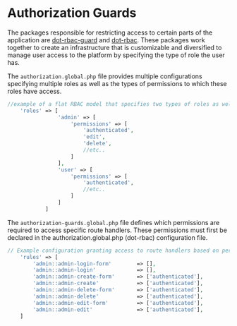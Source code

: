 # Authorization Guards

The packages responsible for restricting access to certain parts of the application are [dot-rbac-guard](https://github.com/dotkernel/dot-rbac-guard) and [dot-rbac](https://github.com/dotkernel/dot-rbac).
These packages work together to create an infrastructure that is customizable and diversified to manage user access to the platform by specifying the type of role the user has.

The `authorization.global.php` file provides multiple configurations specifying multiple roles as well as the types of permissions to which these roles have access.

```php
//example of a flat RBAC model that specifies two types of roles as well as their permission
    'roles' => [
                'admin' => [
                    'permissions' => [
                        'authenticated',
                        'edit',
                        'delete',
                        //etc..
                    ]
                ],
                'user' => [
                    'permissions' => [
                        'authenticated',
                        //etc..
                    ]
                ]
            ]
```

The `authorization-guards.global.php` file defines which permissions are required to access specific route handlers. These permissions must first be declared in the authorization.global.php (dot-rbac) configuration file.

```php
// Example configuration granting access to route handlers based on permissions.
    'rules' => [
        'admin::admin-login-form'        => [],
        'admin::admin-login'             => [],
        'admin::admin-create-form'       => ['authenticated'],
        'admin::admin-create'            => ['authenticated'],
        'admin::admin-delete-form'       => ['authenticated'],
        'admin::admin-delete'            => ['authenticated'],
        'admin::admin-edit-form'         => ['authenticated'],
        'admin::admin-edit'              => ['authenticated'],
    ]
```

